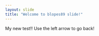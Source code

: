 ```yaml
---
layout: slide
title: "Welcome to blopes89 slide!"
---
```

My new test!!
Use the left arrow to go back!
